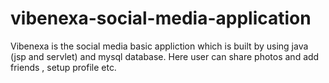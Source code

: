 # vibenexa-social-media-application
Vibenexa is the social media basic appliction which is built by using java (jsp and servlet) and mysql database. Here user can share photos and add friends , setup profile etc.
